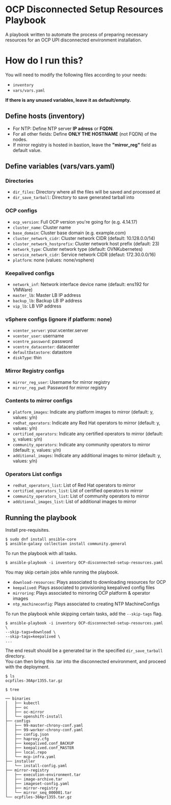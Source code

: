 # OCP Disconnected Setup Resources Playbook
A playbook written to automate the process of preparing necessary resources for an OCP UPI disconnected environment installation.

# How do I run this?
You will need to modify the following files according to your needs:
- `inventory`
- `vars/vars.yaml`

**If there is any unused variables, leave it as default/empty.**

## Define hosts (inventory)
- For NTP: Define NTP server **IP adress** or **FQDN**.
- For all other fields: Define **ONLY THE HOSTNAME** (not FQDN) of the nodes.
- If mirror registry is hosted in bastion, leave the **"mirror_reg"** field as default value.

## Define variables (vars/vars.yaml)
### Directories
- `dir_files`: Directory where all the files will be saved and processed at
- `dir_save_tarball`: Directory to save generated tarball into

### OCP configs
- `ocp_version`: Full OCP version you're going for (e.g. 4.14.17)
- `cluster_name`: Cluster name
- `base_domain`: Cluster base domain (e.g. example.com)
- `cluster_network_cidr`: Cluster network CIDR (default: 10.128.0.0/14)
- `cluster_network_hostprefix`: Cluster network host prefix (default: 23)
- `network_type`: Cluster network type (default: OVNKubernetes)
- `service_network_cidr`: Service network CIDR (defaut: 172.30.0.0/16)
- `platform`: none (values: none/vsphere)

### Keepalived configs
- `network_inf`: Network interface device name (default: ens192 for VMWare)
- `master_lb`: Master LB IP address
- `backup_lb`: Backup LB IP address
- `vip_lb`: LB VIP address

### vSphere configs (ignore if platform: none)
- `vcenter_server`: your.vcenter.server
- `vcenter_user`: username
- `vcentre_password`: password
- `vcentre_datacenter`: datacenter
- `defaultDatastore`: datastore
- `diskType`: thin

### Mirror Registry configs
- `mirror_reg_user`: Username for mirror registry
- `mirror_reg_pwd`: Password for mirror registry

### Contents to mirror configs
- `platform_images`: Indicate any platform images to mirror (default: y, values: y/n)
- `redhat_operators`: Indicate any Red Hat operators to mirror (default: y, values: y/n)
- `certified_operators`: Indicate any certified operators to mirror (default: y, values: y/n)
- `community_operators`: Indicate any community operators to mirror (default: y, values: y/n)
- `additional_images`: Indicate any additional images to mirror (default: y, values: y/n) 

### Operators List configs
- `redhat_operators_list`: List of Red Hat operators to mirror
- `certified_operators_list`: List of certified operators to mirror
- `community_operators_list`: List of community operators to mirror
- `additional_images_list`: List of additional images to mirror

## Running the playbook
Install pre-requisites.
```
$ sudo dnf install ansible-core
$ ansible-galaxy collection install community.general
```

To run the playbook with all tasks.
```
$ ansible-playbook -i inventory OCP-disconnected-setup-resources.yaml
```

You may skip certain jobs while running the playbook.
- `download-resources`: Plays associated to downloading resources for OCP
- `keepalived`: Plays associated to provisioning keepalived config files
- `mirroring`: Plays associated to mirroring OCP platform & operator images
- `ntp_machineconfig`: Plays associated to creating NTP MachineConfigs

To run the playbook while skipping certain tasks, add the ``--skip-tags`` flag.
```
$ ansible-playbook -i inventory OCP-disconnected-setup-resources.yaml \
--skip-tags=download \
--skip-tags=keepalived \
...
```

The end result should be a generated tar in the specified `dir_save_tarball` directory.  
You can then bring this .tar into the disconnected environment, and proceed with the deployment.
```
$ ls
ocpfiles-30Apr1355.tar.gz
```
```
$ tree

── binaries
│   ├── kubectl
│   ├── oc
│   ├── oc-mirror
│   └── openshift-install
├── configs
│   ├── 99-master-chrony-conf.yaml
│   ├── 99-worker-chrony-conf.yaml
│   ├── config.json
│   ├── haproxy.cfg
│   ├── keepalived.conf_BACKUP
│   ├── keepalived.conf_MASTER
│   ├── local.repo
│   └── mcp-infra.yaml
├── installer
│   └── install-config.yaml
├── mirror-registry
│   ├── execution-environment.tar
│   ├── image-archive.tar
│   ├── imageset-config.yaml
│   ├── mirror-registry
│   └── mirror_seq_000001.tar
└── ocpfiles-30Apr1355.tar.gz
```